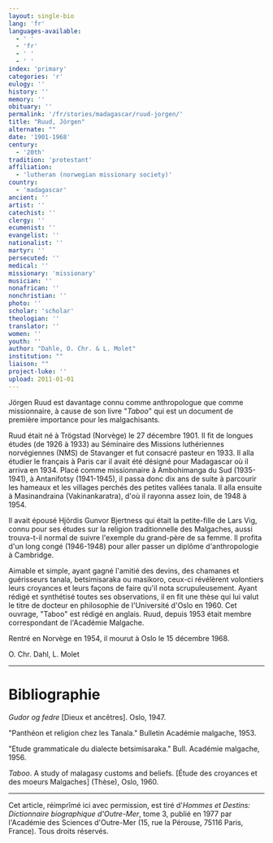```yaml
---
layout: single-bio
lang: 'fr'
languages-available:
  - ' '
  - 'fr'
  - ' '
  - ' '
index: 'primary'
categories: 'r'
eulogy: ''
history: ''
memory: ''
obituary: ''
permalink: '/fr/stories/madagascar/ruud-jorgen/'
title: "Ruud, Jörgen"
alternate: ""
date: '1901-1968'
century:
  - '20th'
tradition: 'protestant'
affiliation:
  - 'lutheran (norwegian missionary society)'
country:
  - 'madagascar'
ancient: ''
artist: ''
catechist: ''
clergy: ''
ecumenist: ''
evangelist: ''
nationalist: ''
martyr: ''
persecuted: ''
medical: ''
missionary: 'missionary'
musician: ''
nonafrican: ''
nonchristian: ''
photo: ''
scholar: 'scholar'
theologian: ''
translator: ''
women: ''
youth: ''
author: "Dahle, O. Chr. & L. Molet"
institution: ""
liaison: ""
project-luke: ''
upload: 2011-01-01
---
```




Jörgen Ruud est davantage connu comme anthropologue que comme missionnaire, à cause de son livre "*Taboo*" qui est un document de première importance pour les malgachisants.

Ruud était né à Trögstad (Norvège) le 27 décembre 1901. Il fit de longues études (de 1926 à 1933) au Séminaire des Missions luthériennes norvégiennes (NMS) de Stavanger et fut consacré pasteur en 1933. Il alla étudier le français à Paris car il avait été désigné pour Madagascar où il arriva en 1934. Placé comme missionnaire à Ambohimanga du Sud (1935-1941), à Antanifotsy (1941-1945), il passa donc dix ans de suite à parcourir les hameaux et les villages perchés des petites vallées tanala. Il alla ensuite à Masinandraina (Vakinankaratra), d'où il rayonna assez loin, de 1948 à 1954.

Il avait épousé Hjördis Gunvor Bjertness qui était la petite-fille de Lars Vig, connu pour ses études sur la religion traditionnelle des Malgaches, aussi trouva-t-il normal de suivre l'exemple du grand-père de sa femme. Il profita d'un long congé (1946-1948) pour aller passer un diplôme d'anthropologie à Cambridge.

Aimable et simple, ayant gagné l'amitié des devins, des chamanes et guérisseurs tanala, betsimisaraka ou masikoro, ceux-ci révélèrent volontiers leurs croyances et leurs façons de faire qu'il nota scrupuleusement. Ayant rédigé et synthétisé toutes ses observations, il en fit une thèse qui lui valut le titre de docteur en philosophie de l'Université d'Oslo en 1960. Cet ouvrage, "Taboo" est rédigé en anglais. Ruud, depuis 1953 était membre correspondant de l'Académie Malgache.

Rentré en Norvège en 1954, il mourut à Oslo le 15 décembre 1968.

O. Chr. Dahl, L. Molet

---

# Bibliographie

*Gudor og fedre* [Dieux et ancêtres]. Oslo, 1947.

"Panthéon et religion chez les Tanala." Bulletin Académie malgache, 1953.

"Etude grammaticale du dialecte betsimisaraka." Bull. Académie malgache, 1956.

*Taboo*. A study of malagasy customs and beliefs. [Étude des croyances et des moeurs Malgaches] (Thèse), Oslo, 1960.

---

Cet article, réimprîmé ici avec permission, est tiré d'*Hommes et Destins: Dictionnaire biographique d'Outre-Mer*, tome 3, publié en 1977 par l'Académie des Sciences d'Outre-Mer (15, rue la Pérouse, 75116 Paris, France). Tous droits réservés.
